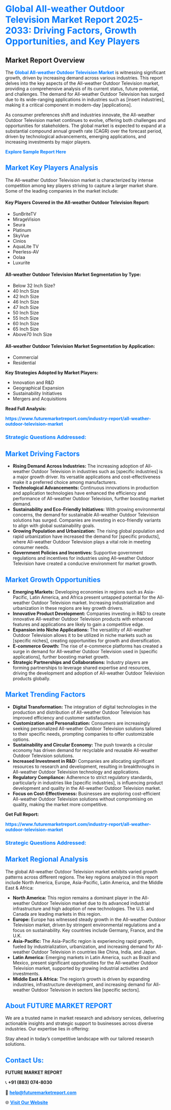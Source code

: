 <h1 style="color: #007BFF;">Global All-weather Outdoor Television Market Report 2025-2033: Driving Factors, Growth Opportunities, and Key Players</h1>

<section id="overview">
<h2>Market Report Overview</h2>
<p>The <a href="https://www.futuremarketreport.com/industry-report/all-weather-outdoor-television-market" style="color: #007BFF; text-decoration: none;"><strong>Global All-weather Outdoor Television Market</strong></a> is witnessing significant growth, driven by increasing demand across various industries. This report delves into the key aspects of the All-weather Outdoor Television market, providing a comprehensive analysis of its current status, future potential, and challenges. The demand for All-weather Outdoor Television has surged due to its wide-ranging applications in industries such as [insert industries], making it a critical component in modern-day [applications].</p>
<p>As consumer preferences shift and industries innovate, the All-weather Outdoor Television market continues to evolve, offering both challenges and opportunities for stakeholders. The global market is expected to expand at a substantial compound annual growth rate (CAGR) over the forecast period, driven by technological advancements, emerging applications, and increasing investments by major players.</p>
</section>

<section id="overview">
<p><a href="https://www.futuremarketreport.com/request-sample/reportId=37862" style="color: #007BFF; text-decoration: none;"><strong>Explore Sample Report Here</strong></a></p>
</section>

<section id="key-players">
<h2 style="color: #007BFF;">Market Key Players Analysis</h2>
<p>The All-weather Outdoor Television market is characterized by intense competition among key players striving to capture a larger market share. Some of the leading companies in the market include:</p>
<h4>Key Players Covered in the All-weather Outdoor Television Report:</h4>
<ul><li>SunBriteTV</li><li>MirageVision</li><li>Seura</li><li>Platinum</li><li>SkyVue</li><li>Cinios</li><li>AquaLite TV</li><li>Peerless-AV</li><li>Oolaa</li><li>Luxurite</li></ul>
<h4>All-weather Outdoor Television Market Segmentation by Type:</h4>
<ul><li>Below 32 Inch Size?</li><li>40 Inch Size</li><li>42 Inch Size</li><li>46 Inch Size</li><li>47 Inch Size</li><li>50 Inch Size</li><li>55 Inch Size</li><li>60 Inch Size</li><li>65 Inch Size</li><li>Above70 Inch Size</li></ul>

<h4>All-weather Outdoor Television Market Segmentation by Application:</h4>
<ul><li>Commercial</li><li>Residential</li></ul>
<p><strong>Key Strategies Adopted by Market Players:</strong></p>
<ul>
<li>Innovation and R&D</li>
<li>Geographical Expansion</li>
<li>Sustainability Initiatives</li>
<li>Mergers and Acquisitions</li>
</ul>
</section>

<section>
<p><strong>Read Full Analysis: </strong></p><a href="https://www.futuremarketreport.com/industry-report/all-weather-outdoor-television-market" style="color: #007BFF; text-decoration: none;"><strong>https://www.futuremarketreport.com/industry-report/all-weather-outdoor-television-market</strong></a>
<h3 style="color: #007BFF;">Strategic Questions Addressed:</h3>
</section>

<section id="driving-factors">
<h2 style="color: #007BFF;">Market Driving Factors</h2>
<ul>
<li><strong>Rising Demand Across Industries:</strong> The increasing adoption of All-weather Outdoor Television in industries such as [specific industries] is a major growth driver. Its versatile applications and cost-effectiveness make it a preferred choice among manufacturers.</li>
<li><strong>Technological Advancements:</strong> Continuous innovations in production and application technologies have enhanced the efficiency and performance of All-weather Outdoor Television, further boosting market demand.</li>
<li><strong>Sustainability and Eco-Friendly Initiatives:</strong> With growing environmental concerns, the demand for sustainable All-weather Outdoor Television solutions has surged. Companies are investing in eco-friendly variants to align with global sustainability goals.</li>
<li><strong>Growing Population and Urbanization:</strong> The rising global population and rapid urbanization have increased the demand for [specific products], where All-weather Outdoor Television plays a vital role in meeting consumer needs.</li>
<li><strong>Government Policies and Incentives:</strong> Supportive government regulations and incentives for industries using All-weather Outdoor Television have created a conducive environment for market growth.</li>
</ul>
</section>

<section id="growth-opportunities">
<h2 style="color: #007BFF;">Market Growth Opportunities</h2>
<ul>
<li><strong>Emerging Markets:</strong> Developing economies in regions such as Asia-Pacific, Latin America, and Africa present untapped potential for the All-weather Outdoor Television market. Increasing industrialization and urbanization in these regions are key growth drivers.</li>
<li><strong>Innovative Product Development:</strong> Companies investing in R&D to create innovative All-weather Outdoor Television products with enhanced features and applications are likely to gain a competitive edge.</li>
<li><strong>Expansion into Niche Applications:</strong> The versatility of All-weather Outdoor Television allows it to be utilized in niche markets such as [specific niches], creating opportunities for growth and diversification.</li>
<li><strong>E-commerce Growth:</strong> The rise of e-commerce platforms has created a surge in demand for All-weather Outdoor Television used in [specific applications], further boosting market growth.</li>
<li><strong>Strategic Partnerships and Collaborations:</strong> Industry players are forming partnerships to leverage shared expertise and resources, driving the development and adoption of All-weather Outdoor Television products globally.</li>
</ul>
</section>

<section id="trending-factors">
<h2 style="color: #007BFF;">Market Trending Factors</h2>
<ul>
<li><strong>Digital Transformation:</strong> The integration of digital technologies in the production and distribution of All-weather Outdoor Television has improved efficiency and customer satisfaction.</li>
<li><strong>Customization and Personalization:</strong> Consumers are increasingly seeking personalized All-weather Outdoor Television solutions tailored to their specific needs, prompting companies to offer customizable options.</li>
<li><strong>Sustainability and Circular Economy:</strong> The push towards a circular economy has driven demand for recyclable and reusable All-weather Outdoor Television solutions.</li>
<li><strong>Increased Investment in R&D:</strong> Companies are allocating significant resources to research and development, resulting in breakthroughs in All-weather Outdoor Television technology and applications.</li>
<li><strong>Regulatory Compliance:</strong> Adherence to strict regulatory standards, particularly in industries like [specific industries], is influencing product development and quality in the All-weather Outdoor Television market.</li>
<li><strong>Focus on Cost-Effectiveness:</strong> Businesses are exploring cost-efficient All-weather Outdoor Television solutions without compromising on quality, making the market more competitive.</li>
</ul>
</section>

<section>
<p><strong>Get Full Report: </strong></p><a href="https://www.futuremarketreport.com/industry-report/all-weather-outdoor-television-market" style="color: #007BFF; text-decoration: none;"><strong>https://www.futuremarketreport.com/industry-report/all-weather-outdoor-television-market</strong></a>
<h3 style="color: #007BFF;">Strategic Questions Addressed:</h3>
</section>


<section id="regional-analysis">
<h2 style="color: #007BFF;">Market Regional Analysis</h2>
<p>The global All-weather Outdoor Television market exhibits varied growth patterns across different regions. The key regions analyzed in this report include North America, Europe, Asia-Pacific, Latin America, and the Middle East & Africa:</p>
<ul>
<li><strong>North America:</strong> This region remains a dominant player in the All-weather Outdoor Television market due to its advanced industrial infrastructure and high adoption of new technologies. The U.S. and Canada are leading markets in this region.</li>
<li><strong>Europe:</strong> Europe has witnessed steady growth in the All-weather Outdoor Television market, driven by stringent environmental regulations and a focus on sustainability. Key countries include Germany, France, and the U.K.</li>
<li><strong>Asia-Pacific:</strong> The Asia-Pacific region is experiencing rapid growth, fueled by industrialization, urbanization, and increasing demand for All-weather Outdoor Television in countries like China, India, and Japan.</li>
<li><strong>Latin America:</strong> Emerging markets in Latin America, such as Brazil and Mexico, present significant opportunities for the All-weather Outdoor Television market, supported by growing industrial activities and investments.</li>
<li><strong>Middle East & Africa:</strong> The region’s growth is driven by expanding industries, infrastructure development, and increasing demand for All-weather Outdoor Television in sectors like [specific sectors].</li>
</ul>
</section>

<footer>
<h2 style="color: #007BFF;">About FUTURE MARKET REPORT</h2>
<p>We are a trusted name in market research and advisory services, delivering actionable insights and strategic support to businesses across diverse industries. Our expertise lies in offering:</p>

<p>Stay ahead in today’s competitive landscape with our tailored research solutions.</p>

<h2 style="color: #007BFF;">Contact Us:</h2>
<p><strong>FUTURE MARKET REPORT</strong></p>
<p>📞 <strong>+91 (883) 074-8030</strong></p>
<p>📧 <strong><a href="mailto:help@futuremarketreport.com" style="color: #007BFF;">help@futuremarketreport.com</a></strong></p>
<p>🌐 <strong><a href="https://www.futuremarketreport.com/" style="color: #007BFF;">Visit Our Website</a></strong></p>
</footer>